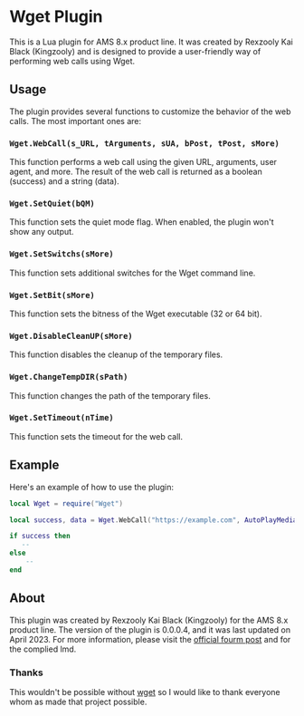 # Wget Plugin

This is a Lua plugin for AMS 8.x product line. It was created by Rexzooly Kai Black (Kingzooly) and is designed to provide a user-friendly way of performing web calls using Wget.

## Usage

The plugin provides several functions to customize the behavior of the web calls. The most important ones are:

### `Wget.WebCall(s_URL, tArguments, sUA, bPost, tPost, sMore)`

This function performs a web call using the given URL, arguments, user agent, and more. The result of the web call is returned as a boolean (success) and a string (data).

### `Wget.SetQuiet(bQM)`

This function sets the quiet mode flag. When enabled, the plugin won't show any output.

### `Wget.SetSwitchs(sMore)`

This function sets additional switches for the Wget command line.

### `Wget.SetBit(sMore)`

This function sets the bitness of the Wget executable (32 or 64 bit).

### `Wget.DisableCleanUP(sMore)`

This function disables the cleanup of the temporary files.

### `Wget.ChangeTempDIR(sPath)`

This function changes the path of the temporary files.

### `Wget.SetTimeout(nTime)`

This function sets the timeout for the web call.

## Example

Here's an example of how to use the plugin:

```lua
local Wget = require("Wget")

local success, data = Wget.WebCall("https://example.com", AutoPlayMediaStudio. false. nil);

if success then
   --
else
    --
end
```

## About
This plugin was created by Rexzooly Kai Black (Kingzooly) for the AMS 8.x product line. The version of the plugin is 0.0.0.4, and it was last updated on April 2023. For more information, please visit the [official fourm post](https://forums.indigorose.com/forum/autoplay-media-studio-8-5/autoplay-media-studio-8-plugins-and-addons/307251-wget) and for the complied lmd.

### Thanks
This wouldn't be possible without [wget](https://www.gnu.org/software/wget/) so I would like to thank everyone whom as made that project possible.
